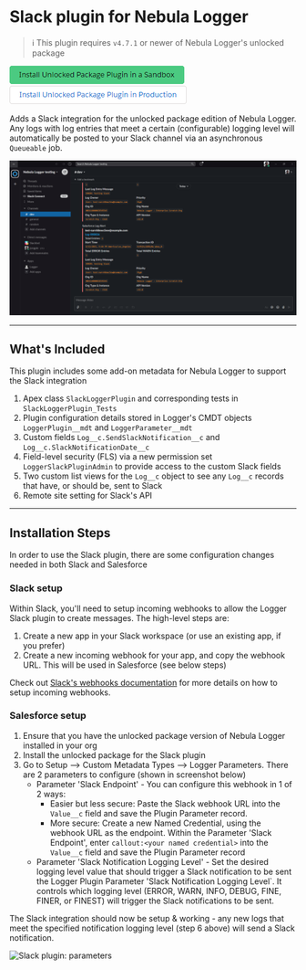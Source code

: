 # Slack plugin for Nebula Logger

> :information_source: This plugin requires `v4.7.1` or newer of Nebula Logger's unlocked package

[![Install Unlocked Package Plugin in a Sandbox](../.images/btn-install-unlocked-package-plugin-sandbox.png)](https://test.salesforce.com/packaging/installPackage.apexp?p0=04t5Y0000023Qu8QAE)
[![Install Unlocked Package Plugin in Production](../.images/btn-install-unlocked-package-plugin-production.png)](https://login.salesforce.com/packaging/installPackage.apexp?p0=04t5Y0000023Qu8QAE)

Adds a Slack integration for the unlocked package edition of Nebula Logger. Any logs with log entries that meet a certain (configurable) logging level will automatically be posted to your Slack channel via an asynchronous `Queueable` job.

![Slack plugin: notification](./.images/slack-plugin-notification.png)

---

## What's Included

This plugin includes some add-on metadata for Nebula Logger to support the Slack integration

1. Apex class `SlackLoggerPlugin` and corresponding tests in `SlackLoggerPlugin_Tests`
2. Plugin configuration details stored in Logger's CMDT objects `LoggerPlugin__mdt` and `LoggerParameter__mdt`
3. Custom fields `Log__c.SendSlackNotification__c` and `Log__c.SlackNotificationDate__c`
4. Field-level security (FLS) via a new permission set `LoggerSlackPluginAdmin` to provide access to the custom Slack fields
5. Two custom list views for the `Log__c` object to see any `Log__c` records that have, or should be, sent to Slack
6. Remote site setting for Slack's API

---

## Installation Steps

In order to use the Slack plugin, there are some configuration changes needed in both Slack and Salesforce

### Slack setup

Within Slack, you'll need to setup incoming webhooks to allow the Logger Slack plugin to create messages. The high-level steps are:

1. Create a new app in your Slack workspace (or use an existing app, if you prefer)
2. Create a new incoming webhook for your app, and copy the webhook URL. This will be used in Salesforce (see below steps)

Check out [Slack's webhooks documentation](https://api.slack.com/messaging/webhooks) for more details on how to setup incoming webhooks.

### Salesforce setup

1. Ensure that you have the unlocked package version of Nebula Logger installed in your org
2. Install the unlocked package for the Slack plugin
3. Go to Setup --> Custom Metadata Types --> Logger Parameters. There are 2 parameters to configure (shown in screenshot below)
    - Parameter 'Slack Endpoint' - You can configure this webhook in 1 of 2 ways:
        - Easier but less secure: Paste the Slack webhook URL into the `Value__c` field and save the Plugin Parameter record.
        - More secure: Create a new Named Credential, using the webhook URL as the endpoint. Within the Parameter 'Slack Endpoint', enter `callout:<your named credential>` into the `Value__c` field and save the Plugin Parameter record
    - Parameter 'Slack Notification Logging Level' - Set the desired logging level value that should trigger a Slack notification to be sent the Logger Plugin Parameter 'Slack Notification Logging Level`. It controls which logging level (ERROR, WARN, INFO, DEBUG, FINE, FINER, or FINEST) will trigger the Slack notifications to be sent.

The Slack integration should now be setup & working - any new logs that meet the specified notification logging level (step 6 above) will send a Slack notification.

![Slack plugin: parameters](./.images/slack-plugin-parameters.png)
